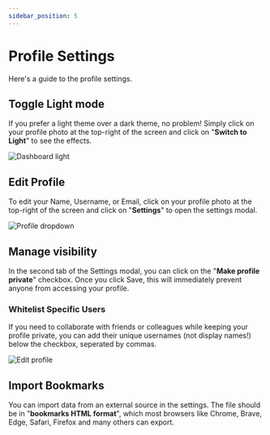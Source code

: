 ```yaml
---
sidebar_position: 5
---
```


# Profile Settings

Here's a guide to the profile settings.

## Toggle Light mode

If you prefer a light theme over a dark theme, no problem! Simply click on your profile photo at the top-right of the screen and click on "**Switch to Light**" to see the effects.

![Dashboard light](/img/light_mode_dashboard.png)

## Edit Profile

To edit your Name, Username, or Email, click on your profile photo at the top-right of the screen and click on "**Settings**" to open the settings modal.

![Profile dropdown](/img/profile_dropdown.png)

## Manage visibility

In the second tab of the Settings modal, you can click on the "**Make profile private**" checkbox. Once you click Save, this will immediately prevent anyone from accessing your profile.

### Whitelist Specific Users

If you need to collaborate with friends or colleagues while keeping your profile private, you can add their unique usernames (not display names!) below the checkbox, seperated by commas.

![Edit profile](/img/edit_profile.png)

## Import Bookmarks

You can import data from an external source in the settings. The file should be in "**bookmarks HTML format**", which most browsers like Chrome, Brave, Edge, Safari, Firefox and many others can export.
